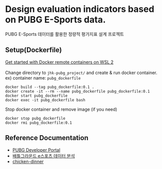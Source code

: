Design evaluation indicators based on PUBG E-Sports data.
=============
PUBG E-Sports 데이터를 활용한 정량적 평가지표 설계 프로젝트

## Setup(Dockerfile)
[Get started with Docker remote containers on WSL 2](https://docs.microsoft.com/en-us/windows/wsl/tutorials/wsl-containers) <br/> <br/>
Change directory to `jhk-pubg_project/` and create & run docker container. <br/>
ex) container name: `pubg_dockerfile`
```
docker build --tag pubg_dockerfile:0.1 .
docker create -it --rm --name pubg_dockerfile pubg_dockerfile:0.1
docker start pubg_dockerfile
docker exec -it pubg_dockerfile bash
```
Stop docker container and remove image (if you need)
```
docker stop pubg_dockerfile
docker rmi pubg_dockerfile:0.1
```


## Reference Documentation
* [PUBG Developer Portal](https://developer.pubg.com/)
* [배틀그라운드 e스포츠 데이터 분석](https://github.com/dataitgirls4/team_5)
* [chicken-dinner](https://github.com/crflynn/chicken-dinner)
